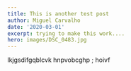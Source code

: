 ```yaml
---
title: This is another test post
author: Miguel Carvalho
date: '2020-03-01'
excerpt: trying to make this work....
hero: images/DSC_0483.jpg
---
```

lkjgsdifgqblcvk hnpvobcghp ; hoivf
